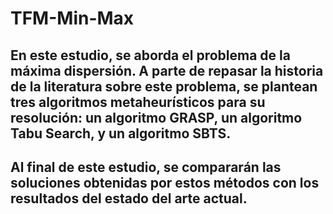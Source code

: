 # TFM-Min-Max

## En este estudio, se aborda el problema de la máxima dispersión. A parte de repasar la historia de la literatura sobre este problema, se plantean tres algoritmos metaheurísticos para su resolución: un algoritmo GRASP, un algoritmo Tabu Search, y un algoritmo SBTS.

## Al final de este estudio, se compararán las soluciones obtenidas por estos métodos con los resultados del estado del arte actual.
